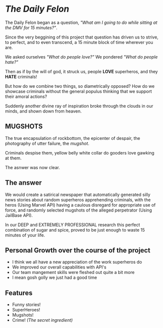 # ***The Daily Felon***

The Daily Felon began as a question, *"What am I going to do while sitting at the DMV for 15 minutes?"*. 

Since the very beggining of this project that question has driven us to strive, to perfect, and to even transcend, a 15 minute block of time wherever you are.

We asked ourselves *"What do people love?"*
We pondered *"What do people hate?"*

Then as if by the will of god, it struck us, people **LOVE** superheros, and they **HATE** criminals!

But how do we combine two things, so diametrically opposed? How do we showcase criminals without the general populus thinking that we support their amoral actions?

Suddenly another divine ray of inspiration broke through the clouds in our minds, and shown down from heaven.

## MUGSHOTS

The true encapsulation of rockbottom, the epicenter of despair, the photography of utter failure, the *mugshot*.

Criminals despise them, yellow belly white collar do gooders love gawking at them.

The asnwer was now clear.

## The answer

We would create a satirical newspaper that automatically generated silly news stories about random superheros apprehending criminals, with the heros (Using Marvel API) having a caulous disregard for appropriate use of force, and randomly selected mugshots of the alleged perpetrator (Using JailBase API).

In our DEEP and EXTREMELY PROFESSIONAL research this perfect combination of sugar and spice, proved to be just enough to waste 15 minutes of your life.

## Personal Growth over the course of the project

- I think we all have a new appreciation of the work superheros do
- We improved our overall capabilities with API's
- Our team mangement skills were fleshed out quite a bit more
- I mean gosh golly we just had a good time

## Features

- Funny stories!
- SuperHeroes!
- Mugshots!
- Crime! *(The secret ingredient)*
